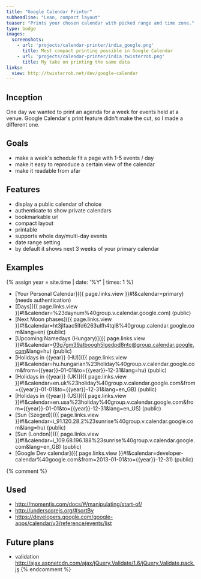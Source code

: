 ```yaml
---
title: "Google Calendar Printer"
subheadline: "Lean, compact layout"
teaser: "Prints your chosen calendar with picked range and time zone."
type: bodge
images:
  screenshots:
    - url: 'projects/calendar-printer/india_google.png'
      title: Most compact printing possible in Google Calendar
    - url: 'projects/calendar-printer/india_twisterrob.png'
      title: My take on printing the same data
links:
  view: http://twisterrob.net/dev/google-calendar
---
```


## Inception
One day we wanted to print an agenda for a week for events held at a venue. Google Calendar's print feature didn't make the cut, so I made a different one.

## Goals

 * make a week's schedule fit a page with 1-5 events / day
 * make it easy to reproduce a certain view of the calendar
 * make it readable from afar

## Features

 * display a public calendar of choice
 * authenticate to show private calendars
 * bookmarkable url
 * compact layout
 * printable
 * supports whole day/multi-day events
 * date range setting
 * by default it shows next 3 weeks of your primary calendar

## Examples
{% assign year = site.time | date: '%Y' | times: 1 %}
 * [Your Personal Calendar]({{ page.links.view }}#!&calendar=primary) (needs authentication)
 * [Days]({{ page.links.view }}#!&calendar=%23daynum%40group.v.calendar.google.com) (public)
 * [Next Moon phases]({{ page.links.view }}#!&calendar=ht3jlfaac5lfd6263ulfh4tql8%40group.calendar.google.com&lang=en) (public)
 * [Upcoming Namedays (Hungary)]({{ page.links.view }}#!&calendar=03g7gm39atboogh5lgedpd8ntc@group.calendar.google.com&lang=hu) (public)
 * [Holidays in {{year}} (HU)]({{ page.links.view }}#!&calendar=hu.hungarian%23holiday%40group.v.calendar.google.com&from={{year}}-01-01&to={{year}}-12-31&lang=hu) (public)
 * [Holidays in {{year}} (UK)]({{ page.links.view }}#!&calendar=en.uk%23holiday%40group.v.calendar.google.com&from={{year}}-01-01&to={{year}}-12-31&lang=en_GB) (public)
 * [Holidays in {{year}} (US)]({{ page.links.view }}#!&calendar=en.usa%23holiday%40group.v.calendar.google.com&from={{year}}-01-01&to={{year}}-12-31&lang=en_US) (public)
 * [Sun (Szeged)]({{ page.links.view }}#!&calendar=i_91.120.28.2%23sunrise%40group.v.calendar.google.com&lang=hu) (public)
 * [Sun (London)]({{ page.links.view }}#!&calendar=i_109.68.196.188%23sunrise%40group.v.calendar.google.com&lang=en_GB) (public)
 * [Google Dev calendar]({{ page.links.view }}#!&calendar=developer-calendar%40google.com&from=2013-01-01&to={{year}}-12-31) (public)

{% comment %}
## Used
 * http://momentjs.com/docs/#/manipulating/start-of/
 * http://underscorejs.org/#sortBy
 * https://developers.google.com/google-apps/calendar/v3/reference/events/list
## Future plans
 * validation http://ajax.aspnetcdn.com/ajax/jQuery.Validate/1.6/jQuery.Validate.pack.js
{% endcomment %}
